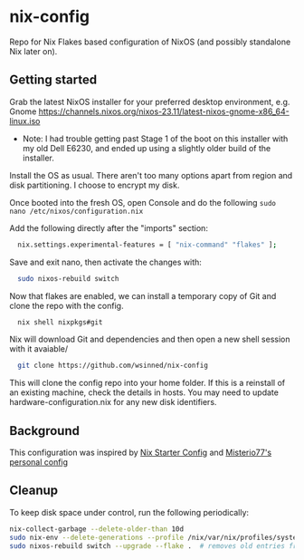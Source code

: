 # nix-config

Repo for Nix Flakes based configuration of NixOS (and possibly standalone Nix later on).

## Getting started

Grab the latest NixOS installer for your preferred desktop environment, e.g. Gnome https://channels.nixos.org/nixos-23.11/latest-nixos-gnome-x86_64-linux.iso
- Note: I had trouble getting past Stage 1 of the boot on this installer with my old Dell E6230, and ended up using a slightly older build of the installer.

Install the OS as usual. There aren't too many options apart from region and disk partitioning. I choose to encrypt my disk.

Once booted into the fresh OS, open Console and do the following `sudo nano /etc/nixos/configuration.nix`

Add the following directly after the "imports" section:

```bash
  nix.settings.experimental-features = [ "nix-command" "flakes" ];
```

Save and exit nano, then activate the changes with:

```bash
  sudo nixos-rebuild switch
```

Now that flakes are enabled, we can install a temporary copy of Git and clone the repo with the config.

```bash
  nix shell nixpkgs#git
```

Nix will download Git and dependencies and then open a new shell session with it avaiable/

```bash
  git clone https://github.com/wsinned/nix-config
```

This will clone the config repo into your home folder. 
If this is a reinstall of an existing machine, check the details in hosts. 
You may need to update hardware-configuration.nix for any new disk identifiers.

## Background

This configuration was inspired by [Nix Starter Config](https://github.com/Misterio77/nix-starter-configs) and [Misterio77's personal config](https://github.com/misterio77/nix-config)

## Cleanup

To keep disk space under control, run the following periodically:
```bash
nix-collect-garbage --delete-older-than 10d 
sudo nix-env --delete-generations --profile /nix/var/nix/profiles/system 10d
sudo nixos-rebuild switch --upgrade --flake .  # removes old entries from /boot/loader/entries/
```